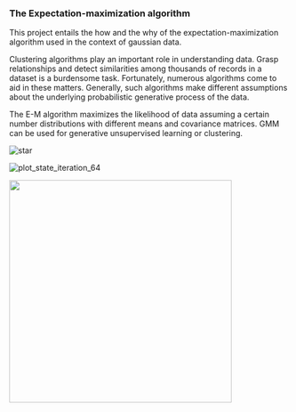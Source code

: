 ### The Expectation-maximization algorithm

This project entails the how and the why of the expectation-maximization algorithm used in the context of gaussian data. 

Clustering algorithms play an important role in understanding data. Grasp relationships and detect similarities among thousands of records in a dataset is a burdensome task. Fortunately, numerous algorithms come to aid in these matters. Generally, such algorithms make different assumptions about the underlying probabilistic generative process of the data.

The E-M algorithm maximizes the likelihood of data assuming a certain number distributions with different means and covariance matrices. GMM can be used for generative unsupervised learning or clustering.

![star](https://github.com/user-attachments/assets/3010d96f-9ee0-4398-9ebb-26a3d68ed8de)

![plot_state_iteration_64](https://github.com/user-attachments/assets/9e977c85-7298-4b2c-9d18-c6e4433eba92)

<img src="https://github.com/user-attachments/assets/9e977c85-7298-4b2c-9d18-c6e4433eba92" width="400" >

